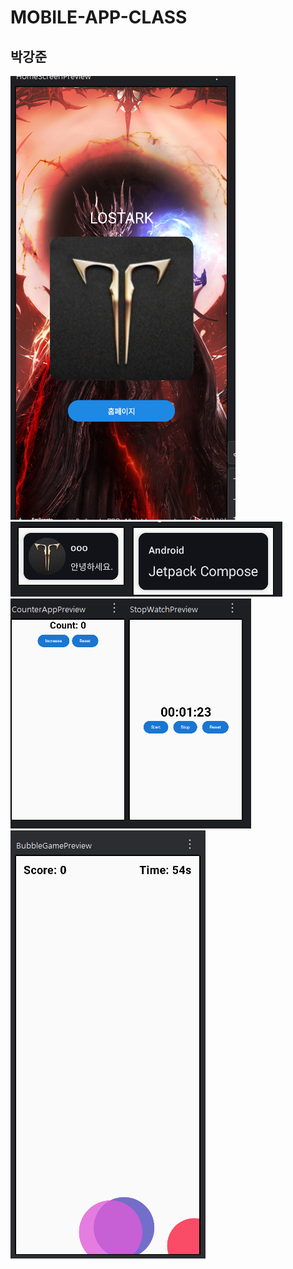 # MOBILE-APP-CLASS

## 박강준

![w03](images/w03.png)
![w04](images/w04.png)
![w05](images/w05.png)
![w06](images/w06.png)
